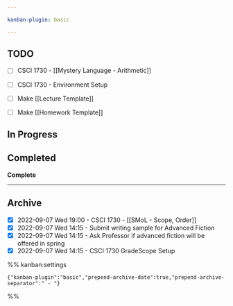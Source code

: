 ```yaml
---

kanban-plugin: basic

---
```


## TODO

- [ ] CSCI 1730 - [[Mystery Language - Arithmetic]]
- [ ] CSCI 1730 - Environment Setup
- [ ] Make [[Lecture Template]]
- [ ] Make [[Homework Template]]


## In Progress



## Completed

**Complete**


***

## Archive

- [x] 2022-09-07 Wed 19:00  -  CSCI 1730 - [[SMoL - Scope, Order]]
- [x] 2022-09-07 Wed 14:15  -  Submit writing sample for Advanced Fiction
- [x] 2022-09-07 Wed 14:15  -  Ask Professor if advanced fiction will be offered in spring
- [x] 2022-09-07 Wed 14:15  -  CSCI 1730 GradeScope Setup

%% kanban:settings
```
{"kanban-plugin":"basic","prepend-archive-date":true,"prepend-archive-separator":" - "}
```
%%